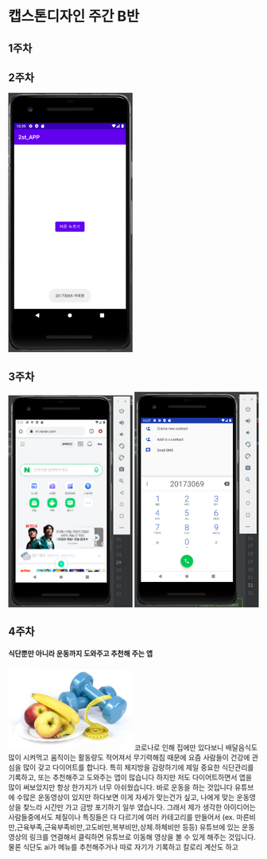 # 캡스톤디자인 주간 B반
## 1주차

## 2주차
   <img width="250" heigh="250" src="./png/2주차버튼누르기.PNG"></img>
## 3주차
   <img width="250" heigh="250" src="./png/3주차네이버.PNG"></img>
   <img width="250" heigh="250" src="./png/3주차전화걸기.PNG"></img>
## 4주차
   #### 식단뿐만 아니라 운동까지 도와주고 추천해 주는 앱
   <img width="250" heigh="250" src="./png/4주차아이디어.png"></img>
코로나로 인해 집에만 있다보니 배달음식도 많이 시켜먹고 움직이는 활동량도 적어져서 무기력해짐 때문에 요즘 사람들이 건강에 관심을 많이 갖고 다이어트를 합니다. 특히 체지방을 감량하기에 제일 중요한 식단관리를 기록하고, 또는 추천해주고 도와주는 앱이 많습니다 하지만 저도 다이어트하면서 앱을 많이 써보았지만 항상 한가지가 너무 아쉬웠습니다. 바로 운동을 하는 것입니다 유튜브에 수많은 운동영상이 있지만 하다보면 이게 자세가 맞는건가 싶고, 나에게 맞는 운동영상을 찾느라 시간만 가고 금방 포기하기 일쑤 였습니다. 그래서 제가 생각한 아이디어는 사람들중에서도 체질이나 특징들은 다 다르기에 여러 카테고리를 만들어서 (ex. 마른비만,근육부족,근육부족비만,고도비만,복부비만,상체.하체비만 등등) 유튜브에 있는 운동영상의 링크를 연결해서 클릭하면 유튜브로 이동해 영상을 볼 수 있게 해주는 것입니다. 물론 식단도 ai가 메뉴를 추천해주거나 따로 자기가 기록하고 칼로리 계산도 하고 
   
   

